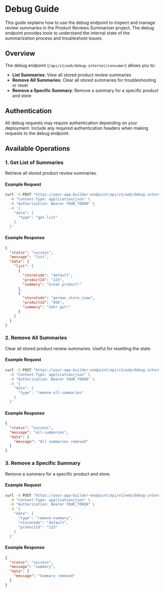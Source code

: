 # Debug Guide

This guide explains how to use the debug endpoint to inspect and manage review summaries in the Product Reviews Summarizer project. The debug endpoint provides tools to understand the internal state of the summarization process and troubleshoot issues.

## Overview

The debug endpoint (`/api/v1/web/debug-internal/consumer`) allows you to:

- **List Summaries**: View all stored product review summaries
- **Remove All Summaries**: Clear all stored summaries for troubleshooting or reset
- **Remove a Specific Summary**: Remove a summary for a specific product and store

## Authentication

All debug requests may require authentication depending on your deployment. Include any required authentication headers when making requests to the debug endpoint.

## Available Operations

### 1. Get List of Summaries

Retrieve all stored product review summaries.

#### Example Request

```bash
curl -X POST "https://your-app-builder-endpoint/api/v1/web/debug-internal/consumer" \
  -H "Content-Type: application/json" \
  -H "Authorization: Bearer YOUR_TOKEN" \
  -d '{
    "data": {
      "type": "get-list"
    }
  }'
```

#### Example Response

```json
{
  "status": "success",
  "message": "list",
  "data": {
    "list": [
      {
        "storeCode": "default",
        "productId": "123",
        "summary": "Great product!"
      },
      {
        "storeCode": "german_store_view",
        "productId": "456",
        "summary": "Sehr gut!"
      }
    ]
  }
}
```

### 2. Remove All Summaries

Clear all stored product review summaries. Useful for resetting the state.

#### Example Request

```bash
curl -X POST "https://your-app-builder-endpoint/api/v1/web/debug-internal/consumer" \
  -H "Content-Type: application/json" \
  -H "Authorization: Bearer YOUR_TOKEN" \
  -d '{
    "data": {
      "type": "remove-all-summaries"
    }
  }'
```

#### Example Response

```json
{
  "status": "success",
  "message": "all-summaries",
  "data": {
    "message": "All summaries removed"
  }
}
```

### 3. Remove a Specific Summary

Remove a summary for a specific product and store.

#### Example Request

```bash
curl -X POST "https://your-app-builder-endpoint/api/v1/web/debug-internal/consumer" \
  -H "Content-Type: application/json" \
  -H "Authorization: Bearer YOUR_TOKEN" \
  -d '{
    "data": {
      "type": "remove-summary",
      "storeCode": "default",
      "productId": "123"
    }
  }'
```

#### Example Response

```json
{
  "status": "success",
  "message": "summary",
  "data": {
    "message": "Summary removed"
  }
}
```
